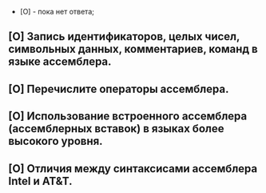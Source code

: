 * [O] - пока нет ответа;
## ​[O] Запись идентификаторов, целых чисел, символьных данных, комментариев, команд в языке ассемблера.
## ​[O] Перечислите операторы ассемблера.
## ​[O] Использование встроенного ассемблера (ассемблерных вставок) в языках более высокого уровня.
## ​[O] Отличия между синтаксисами ассемблера Intel и AT&T.
